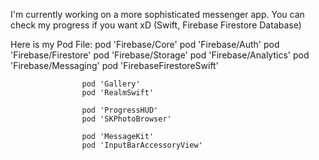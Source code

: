 I'm currently working on a more sophisticated messenger app. You can check my progress if you want xD (Swift, Firebase Firestore Database)

Here is my Pod File: 
                    pod 'Firebase/Core'
                    pod 'Firebase/Auth'
                    pod 'Firebase/Firestore'
                    pod 'Firebase/Storage'
                    pod 'Firebase/Analytics'
                    pod 'Firebase/Messaging'
                    pod 'FirebaseFirestoreSwift'
                    
                    pod 'Gallery'
                    pod 'RealmSwift'
                    
                    pod 'ProgressHUD'
                    pod 'SKPhotoBrowser'
                    
                    pod 'MessageKit'
                    pod 'InputBarAccessoryView'
